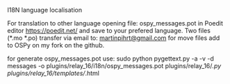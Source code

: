 I18N language localisation

For translation to other language opening file: ospy_messages.pot in Poedit editor
https://poedit.net/ and save to your prefered language. Two files (*.mo *.po)
transfer via email to: martinpihrt@gmail.com for move files
add to OSPy on my fork on the github.

for generate ospy_messages.pot use: sudo python pygettext.py -a -v -d messages -o plugins/relay_16/i18n/ospy_messages.pot plugins/relay_16/*.py plugins/relay_16/templates/*.html

